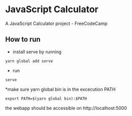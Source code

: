 # JavaScript Calculator
A JavaScript Calculator project - FreeCodeCamp

## How to run
- install serve by running 
```
yarn global add serve
```
- run 
```
serve
```

*make sure yarn global bin is in the excecution PATH
```
export PATH=$(yarn global bin):$PATH
```

the webapp should be accessible on http://localhost:5000
